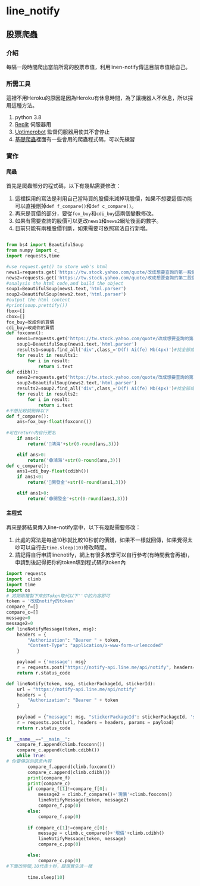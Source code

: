 # line_notify

## 股票爬蟲
### 介紹
每隔一段時間爬出當前所寫的股票市值，利用linen-notify傳送目前市值給自己。
### 所需工具
這裡不用Heroku的原因是因為Heroku有休息時間，為了讓機器人不休息，所以採用這種方法。
1. python 3.8
2. [Replit](https://replit.com/~) 伺服器用
3. [Uptimerobot](https://uptimerobot.com/dashboard#mainDashboard) 監督伺服器用使其不會停止
4. [基礎爬蟲](https://github.com/syuan0327/Web-Scrapying/blob/main/beautifulsoup/beautifulsoup.md)裡面有一些會用的爬蟲程式碼，可以先練習

### 實作
#### 爬蟲
首先是爬蟲部分的程式碼，以下有幾點需要修改：
1.  這裡採用的寫法是利用自己當時買的股價來減掉現股價，如果不想要這個功能可以直接刪掉`def f_compare()`和`def c_compare()`。
2.  再來是買價的部分，要從`fox_buy`和`cdi_buy`這兩個變數修改。
3.  如果有需要查詢的股價可以更改`news1`和`news2`網址後面的數字。
4.  目前只能有兩種股價判斷，如果需要可依照寫法自行新增。
```python

from bs4 import BeautifulSoup
from numpy import c_
import requests,time

#use request.get() to store web's html
news1=requests.get('https://tw.stock.yahoo.com/quote/改成想要查詢的第一股價號碼.TW')
news2=requests.get('https://tw.stock.yahoo.com/quote/改成想要查詢的第二股價號碼.TW')
#analysis the html code,and build the object
soup1=BeautifulSoup(news1.text,'html.parser')
soup2=BeautifulSoup(news2.text,'html.parser')
#output the html content
#print(soup.prettify())
fbox=[]
cbox=[]
fox_buy=改成你的買價
cdi_buy=改成你的買價
def foxconn():
    news1=requests.get('https://tw.stock.yahoo.com/quote/改成想要查詢的第一股價號碼.TW')
    soup1=BeautifulSoup(news1.text,'html.parser')
    results1=soup1.find_all('div',class_='D(f) Ai(fe) Mb(4px)')#找全部或限制數量
    for result in results1:
        for i in result:
            return i.text
def cdibh():
    news2=requests.get('https://tw.stock.yahoo.com/quote/改成想要查詢的第二股價號碼.TW')
    soup2=BeautifulSoup(news2.text,'html.parser')
    results2=soup2.find_all('div',class_='D(f) Ai(fe) Mb(4px)')#找全部或限制數量
    for result in results2:
        for i in result:
            return i.text
#不想比較就刪掉以下
def f_compare():
    ans=fox_buy-float(foxconn())
    
#可在return內自行更名    
    if ans<0:
        return('🔴鴻海'+str(0-round(ans,3)))

    elif ans>0:
        return('🟢鴻海'+str(0-round(ans,3)))
def c_compare():
    ans1=cdi_buy-float(cdibh())
    if ans1<0:
        return('🔴開發金'+str(0-round(ans1,3)))

    elif ans1>0:
        return('🟢開發金'+str(0-round(ans1,3)))

```
#### 主程式
再來是將結果傳入line-notify當中，以下有幾點需要修改：
1.  此處的寫法是每過10秒就比較10秒前的價錢，如果不一樣就回傳，如果覺得太吵可以自行去`time.sleep(10)`修改時間。
2.  請記得自行申請linenotify，網上有很多教學可以自行參考(有時間我會再補)，申請到後記得把你的token填到程式碼的token內


```python
import requests
import  climb
import time
import os
# 將剛剛複製下來的Token取代以下''中的內容即可 
token = '改成notify的token'
compare_f=[]
compare_c=[]
message=0
message2=0
def lineNotifyMessage(token, msg):
    headers = {
        "Authorization": "Bearer " + token,
        "Content-Type": "application/x-www-form-urlencoded"
    }

    payload = {'message': msg}
    r = requests.post("https://notify-api.line.me/api/notify", headers=headers, params=payload)
    return r.status_code

def lineNotify(token, msg, stickerPackageId, stickerId):
    url = "https://notify-api.line.me/api/notify"
    headers = {
        "Authorization": "Bearer " + token
    }
   
    payload = {"message": msg, "stickerPackageId": stickerPackageId, 'stickerId': stickerId}
    r = requests.post(url, headers = headers, params = payload)
    return r.status_code
 
if __name__=="__main__":
    compare_f.append(climb.foxconn())
    compare_c.append(climb.cdibh())
    while True:   
# 你要傳送的訊息內容
        compare_f.append(climb.foxconn())
        compare_c.append(climb.cdibh())
        print(compare_f)
        print(compare_c)
        if compare_f[1]!=compare_f[0]:
            message2 = climb.f_compare()+'現價'+climb.foxconn()
            lineNotifyMessage(token, message2)
            compare_f.pop(0)
        else:
            compare_f.pop(0)
            
        if compare_c[1]!=compare_c[0]:
            message = climb.c_compare()+'現價'+climb.cdibh()
            lineNotifyMessage(token, message)
            compare_c.pop(0)

        else:
            compare_c.pop(0)
#下面改時間,10代表十秒，跟現實生活一樣  
       
        time.sleep(10)


```
